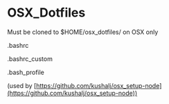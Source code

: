 # OSX_Dotfiles

Must be cloned to $HOME/osx_dotfiles/ on OSX only

.bashrc

.bashrc_custom

.bash_profile

(used by [https://github.com/kushalj/osx_setup-node](https://github.com/kushalj/osx_setup-node))



